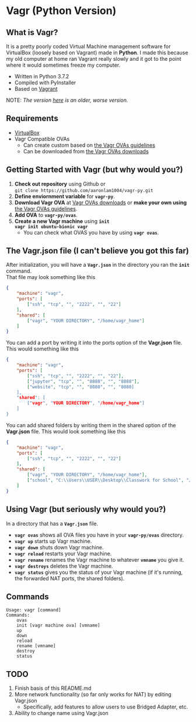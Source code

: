 # Vagr (Python Version)
## What is Vagr?
It is a pretty poorly coded Virtual Machine management software for VirtualBox (loosely based on Vagrant) made in **Python**. I made this because my old computer at home ran Vagrant really slowly and it got to the point where it would sometimes freeze my computer. 
- Written in Python 3.7.2
- Compiled with PyInstaller
- Based on [Vagrant](https://www.vagrantup.com/)

NOTE: *The version [here](https://github.com/aaronlam1004/vagr) is an older, worse version.*  

## Requirements
- [VirtualBox](https://www.virtualbox.org/)
- Vagr Compatible OVAs
    -  Can create custom based on [the Vagr OVAs guidelines](https://github.com/aaronlam1004/vagr-definitive/blob/master/ovas/vagr_ovas_notes.txt)
    -  Can be downloaded from [the Vagr OVAs downloads](https://mega.nz/#F!fslWECaS!ff9DvPb9DRk7nIcA85ZNLQ)
## Getting Started with Vagr (but why would you?)
1. **Check out repository** using Github or    
```git clone https://github.com/aaronlam1004/vagr-py.git```  
2. **Define enviornment variable** for **```vagr-py```**.
3. **Download Vagr OVA** at [Vagr OVAs downloads](https://mega.nz/#F!fslWECaS!ff9DvPb9DRk7nIcA85ZNLQ) or **make your own using** [the Vagr OVAs guidelines](https://github.com/aaronlam1004/vagr-definitive/blob/master/ovas/vagr_ovas_notes.txt).
4. **Add OVA** to **```vagr-py/ovas```**.
5. **Create a new Vagr machine** using **```init```**  
**```vagr init ubuntu-bionic vagr```**
    - You can check what OVAS you have by using **```vagr ovas```**.
## The Vagr.json file (I can't believe you got this far)
After initialization, you will have a **```Vagr.json```** in the directory you ran the **```init```** command.  
That file may look something like this  
```json
{
    "machine": "vagr",
    "ports": [
        ["ssh", "tcp", "", "2222", "", "22"]
    ],
    "shared": [
        ["vagr", "YOUR DIRECTORY", "/home/vagr_home"]
    ]
}
```
You can add a port by writing it into the ports option of the **Vagr.json** file. This would something like this
```json
{
    "machine": "vagr",
    "ports": [
        ["ssh", "tcp", "", "2222", "", "22"],
        ["jupyter", "tcp", "", "8888", "", "8888"],
        ["website", "tcp", "", "8080", "", "8080]
    ],
    "shared": [
        ["vagr", "YOUR DIRECTORY", "/home/vagr_home"]
    ]
}
```
You can add shared folders by writing them in the shared option of the **Vagr.json** file. This would look something like this
```json
{
    "machine": "vagr",
    "ports": [
        ["ssh", "tcp", "", "2222", "", "22"]
    ],
    "shared": [
        ["vagr", "YOUR DIRECTORY", "/home/vagr_home"],
        ["school", "C:\\Users\\USER\\Desktop\\Classwork for School", "/home/uci"]
    ]
}
```
## Using Vagr (but seriously why would you?)
In a directory that has a **```Vagr.json```** file.
- **```vagr ovas```** shows all OVA files you have in your **```vagr-py/ovas```** directory.
- **```vagr up```** starts up Vagr machine.
- **```vagr down```** shuts down Vagr machine.
- **```vagr reload```** restarts your Vagr machine.
- **```vagr rename```** renames the Vagr machine to whatever **```vmname```** you give it.
- **```vagr destroys```** deletes the Vagr machine.
- **```vagr status```** gives you the status of your Vagr machine (if it's running, the forwarded NAT ports, the shared folders).

## Commands
```
Usage: vagr [command]
Commands:
    ovas
    init [vagr machine ova] [vmname]
    up
    down
    reload
    rename [vmname]
    destroy
    status
```
## TODO
1. Finish basis of this README.md
2. More network functionality (so far only works for NAT) by editing Vagr.json
    - Specifically, add features to allow users to use Bridged Adapter, etc.
3. Ability to change name using Vagr.json
